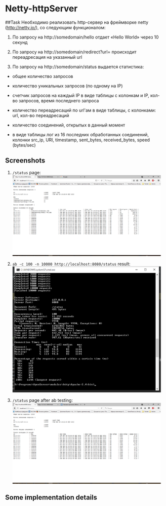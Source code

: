 # Netty-httpServer
##Task
Необходимо реализовать http-сервер на фреймворке netty
(http://netty.io/), со следующим функционалом:



1. По запросу на http://somedomain/hello отдает «Hello World» через 10 секунд

2. По запросу на http://somedomain/redirect?url=<url> происходит
переадресация на указанный url

3. По запросу на http://somedomain/status выдается статистика:

 - общее количество запросов

 - количество уникальных запросов (по одному на IP)

 - счетчик запросов на каждый IP в виде таблицы с колонкам и IP,
кол-во запросов, время последнего запроса

 - количество переадресаций по url'ам в виде таблицы, с колонками:
url, кол-во переадресаций

 - количество соединений, открытых в данный момент

 - в виде таблицы лог из 16 последних обработанных соединений, колонки
src_ip, URI, timestamp, sent_bytes, received_bytes, speed (bytes/sec)

## Screenshots

1. `/status` page:
![Screenshot1](https://github.com/AlxShcherbak/Netty-httpServer/blob/master/status%20-%20some%20tests%203%20(in%20browser).png)

2. ` ab -c 100 -n 10000 http://localhost:8080/status ` result:
![Screenshot2](https://github.com/AlxShcherbak/Netty-httpServer/blob/master/ab%20test.png)

3. ```/status``` page after ab testing:
![Screenshot3](https://github.com/AlxShcherbak/Netty-httpServer/blob/master/status%20after%20ab%20test.png)

## Some implementation details


